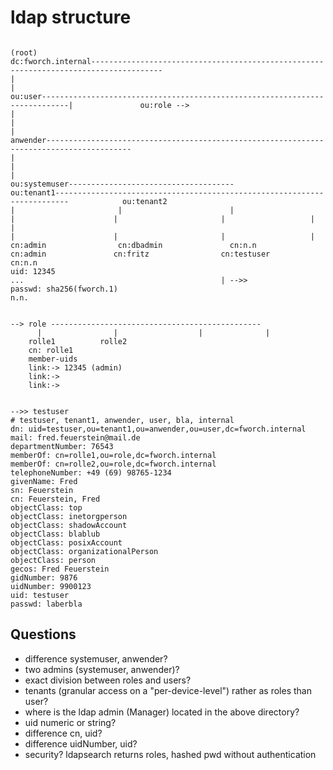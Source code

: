 # ldap structure
~~~console

(root)
dc:fworch.internal--------------------------------------------------------------------------------------
|                                                                                                      |
ou:user----------------------------------------------------------------------------|               ou:role -->
|                                                                                  |
|                                                                                  anwender-----------------------------------------------------------------------------------------
|                                                                                  |                                                                                               |
ou:systemuser-------------------------------------                                 ou:tenant1-------------------------------------------------------------------------            ou:tenant2
|                       |                        |                                 |                      |                       |                   |
|                                                                                  |                      |                       |                   |
cn:admin                cn:dbadmin               cn:n.n                            cn:admin               cn:fritz                cn:testuser         cn:n.n
uid: 12345                                                                         ...                                            | -->>
passwd: sha256(fworch.1)
n.n.


--> role -----------------------------------------------
      |                |                  |              |
    rolle1          rolle2
    cn: rolle1
    member-uids
    link:-> 12345 (admin)
    link:->
    link:->


-->> testuser
# testuser, tenant1, anwender, user, bla, internal
dn: uid=testuser,ou=tenant1,ou=anwender,ou=user,dc=fworch.internal
mail: fred.feuerstein@mail.de
departmentNumber: 76543
memberOf: cn=rolle1,ou=role,dc=fworch.internal
memberOf: cn=rolle2,ou=role,dc=fworch.internal
telephoneNumber: +49 (69) 98765-1234
givenName: Fred
sn: Feuerstein
cn: Feuerstein, Fred
objectClass: top
objectClass: inetorgperson
objectClass: shadowAccount
objectClass: blablub
objectClass: posixAccount
objectClass: organizationalPerson
objectClass: person
gecos: Fred Feuerstein
gidNumber: 9876
uidNumber: 9900123
uid: testuser
passwd: laberbla
~~~

## Questions
- difference systemuser, anwender?
- two admins (systemuser, anwender)?
- exact division between roles and users?
- tenants (granular access on a "per-device-level") rather as roles than user?
- where is the ldap admin (Manager) located in the above directory?
- uid numeric or string?
- difference cn, uid?
- difference uidNumber, uid?
- security? ldapsearch returns roles, hashed pwd without authentication
